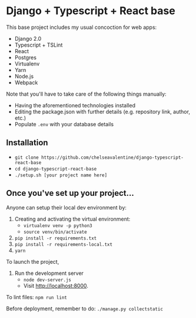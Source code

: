 # Django + Typescript + React base

This base project includes my usual concoction for web apps:

* Django 2.0
* Typescript + TSLint
* React
* Postgres
* Virtualenv
* Yarn
* Node.js
* Webpack

Note that you'll have to take care of the following things manually:

* Having the aforementioned technologies installed
* Editing the package.json with further details (e.g. repository link, author, etc.)
* Populate `.env` with your database details

## Installation

* `git clone https://github.com/chelseavalentine/django-typescript-react-base`
* `cd django-typescript-react-base`
* `./setup.sh [your project name here]`

## Once you've set up your project...

Anyone can setup their local dev environment by:

1. Creating and activating the virtual environment:
    - `virtualenv venv -p python3`
    - `source venv/bin/activate`
2. `pip install -r requirements.txt`
3. `pip install -r requirements-local.txt`
4. `yarn`

To launch the project,

1. Run the development server
    - `node dev-server.js`
    - Visit [http://localhost:8000](http://localhost:8000).

To lint files: `npm run lint`

Before deployment, remember to do: `./manage.py collectstatic`
